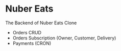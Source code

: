 # Nuber Eats

The Backend of Nuber Eats Clone

- Orders CRUD
- Orders Subscription (Owner, Customer, Delivery)
- Payments (CRON)

